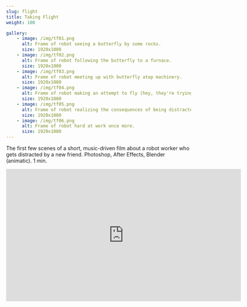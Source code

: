 ```yaml
---
slug: flight
title: Taking Flight
weight: 100

gallery:
    - image: /img/tf01.png
      alt: Frame of robot seeing a butterfly by some rocks.
      size: 1920x1080
    - image: /img/tf02.png
      alt: Frame of robot following the butterfly to a furnace.
      size: 1920x1080
    - image: /img/tf03.png
      alt: Frame of robot meeting up with butterfly atop machinery.
      size: 1920x1080
    - image: /img/tf04.png
      alt: Frame of robot making an attempt to fly (hey, they're trying).
      size: 1920x1080
    - image: /img/tf05.png
      alt: Frame of robot realizing the consequences of being distracted.
      size: 1920x1080
    - image: /img/tf06.png
      alt: Frame of robot hard at work once more.
      size: 1920x1080
---
```

The first few scenes of a short, music-driven film about a robot worker who gets
distracted by a new friend. Photoshop, After Effects, Blender (animatic). 1 min.

<div class="videowrapper">
    <iframe src="https://player.vimeo.com/video/476942436" width="640" height="360" frameborder="0" allow="autoplay; fullscreen" allowfullscreen></iframe>
</div>

